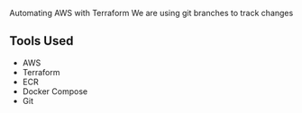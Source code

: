 Automating AWS with Terraform
We are using git branches to track changes

## Tools Used
- AWS
- Terraform
- ECR
- Docker Compose
- Git
